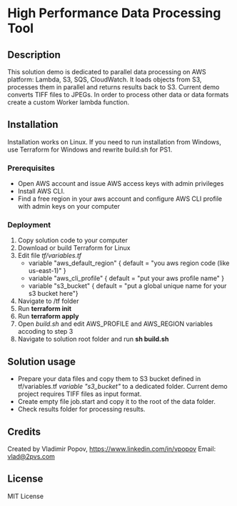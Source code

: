 # High Performance Data Processing Tool

## Description
This solution demo is dedicated to parallel data processing on AWS platform: Lambda, S3, SQS, CloudWatch. It loads objects from S3, processes them in parallel and returns results back to S3. Current demo converts TIFF files to JPEGs. In order to process other data or data formats create a custom Worker lambda function.

## Installation
Installation works on Linux. If you need to run installation from Windows, use Terraform for Windows and rewrite build.sh for PS1.

### Prerequisites
*	Open AWS account and issue AWS access keys with admin privileges
*	Install AWS CLI. 
*	Find a free region in your aws account and configure AWS CLI profile with admin keys on your computer

### Deployment
1.	Copy solution code to your computer
2.	Download or build Terraform for Linux
3.	Edit file *tf/variables.tf*
    *	variable "aws_default_region" { default = "you aws region code (like us-east-1)" } 
    *	variable "aws_cli_profile"    { default = "put your aws profile name" } 
    *	variable "s3_bucket"          { default = "put a global unique name for your s3 bucket here"} 
4.	Navigate to /tf folder
5.	Run **terraform init**
6.	Run **terraform apply**
7.  Open *build.sh* and edit AWS_PROFILE and AWS_REGION variables accoding to step 3
7.	Navigate to solution root folder and run **sh build.sh**

## Solution usage
*	Prepare your data files and copy them to S3 bucket defined in tf/variables.tf  *variable "s3_bucket"* to a dedicated folder. Current demo project requires TIFF files as input format. 
*	Create empty file job.start and copy it to the root of the data folder. 
*	Check results folder for processing results. 

## Credits
Created by Vladimir Popov, https://www.linkedin.com/in/vpopov
Email: vlad@2pvs.com

## License
MIT License
